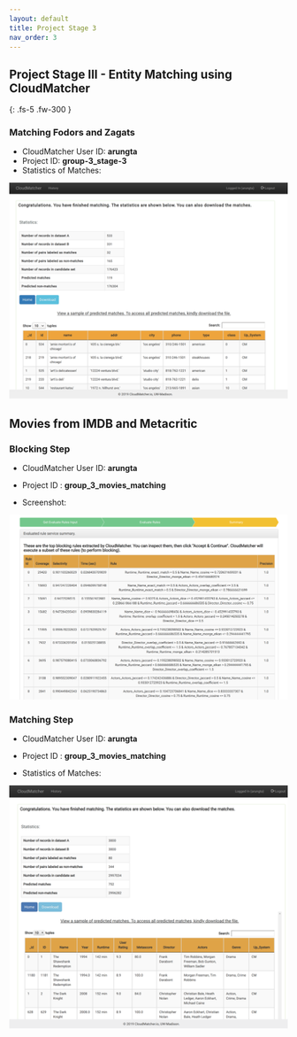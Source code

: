 ```yaml
---
layout: default
title: Project Stage 3
nav_order: 3
---
```


## Project Stage III - Entity Matching using CloudMatcher
{: .fs-5 .fw-300 }

### Matching Fodors and Zagats
- CloudMatcher User ID: **arungta**
- Project ID: **group-3_stage-3**
- Statistics of Matches:

![LastPage](Part3-EntityMatching/last-page.png?raw=true "LastPage")

<p></p>

## Movies from IMDB and Metacritic

### Blocking Step

- CloudMatcher User ID: **arungta**
- Project ID : **group_3_movies_matching**

- Screenshot:

![movies_blocking](Part3-EntityMatching/movies_blocking.png?raw=true "movies_blocking")

<p></p>


### Matching Step
- CloudMatcher User ID: **arungta**
- Project ID : **group_3_movies_matching**

- Statistics of Matches:

![movies_matching](Part3-EntityMatching/movies_matching.png?raw=true "movies_matching")

<p></p>
